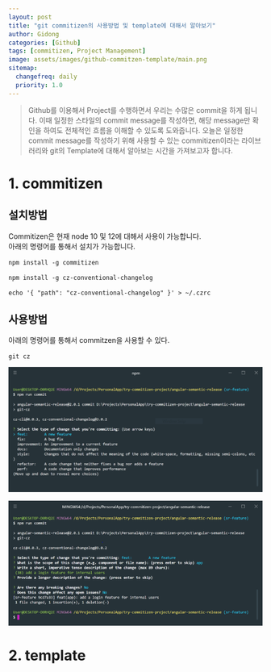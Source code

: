 ```yaml
---
layout: post
title: "git commitizen의 사용방법 및 template에 대해서 알아보기"
author: Gidong
categories: [Github]
tags: [commitizen, Project Management]
image: assets/images/github-commitzen-template/main.png
sitemap:
  changefreq: daily
  priority: 1.0
---
```


> Github를 이용해서 Project를 수행하면서 우리는 수많은 commit을 하게 됩니다. 이때 일정한 스타일의 commit message를 작성하면, 해당 message만 확인을 하여도
> 전체적인 흐름을 이해할 수 있도록 도와줍니다. 오늘은 일정한 commit message를 작성하기 위해 사용할 수 있는 commitizen이라는 라이브러리와 git의 Template에 대해서
> 알아보는 시간을 가져보고자 합니다.

# 1. commitizen

## 설치방법

Commitizen은 현재 node 10 및 12에 대해서 사용이 가능합니다.  
아래의 명령어를 통해서 설치가 가능합니다.

```
npm install -g commitizen
```

```
npm install -g cz-conventional-changelog
```

```
echo '{ "path": "cz-conventional-changelog" }' > ~/.czrc
```

## 사용방법

아래의 명령어를 통해서 commitzen을 사용할 수 있다.

```
git cz
```

![/assets/images/github-commitzen-template/1.png](/assets/images/github-commitzen-template/1.png)

![/assets/images/github-commitzen-template/2.png](/assets/images/github-commitzen-template/2.png)

# 2. template
